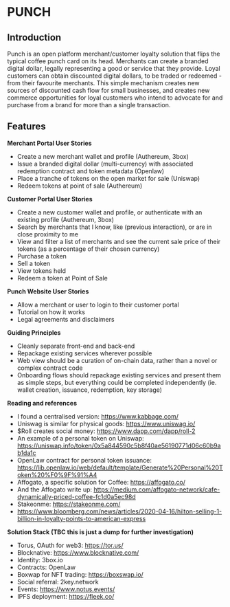 # PUNCH
## Introduction ##
Punch is an open platform merchant/customer loyalty solution that flips the typical coffee punch card on its head. Merchants can create a branded digital dollar, legally representing a good or service that they provide. Loyal customers can obtain discounted digital dollars, to be traded or redeemed - from their favourite merchants. This simple mechanism creates new sources of discounted cash flow for small businesses, and creates new commerce opportunities for loyal customers who intend to advocate for and purchase from a brand for more than a single transaction.

## Features ##

**Merchant Portal User Stories**
- Create a new merchant wallet and profile (Authereum, 3box)
- Issue a branded digital dollar (multi-currency) with associated redemption contract and token metadata (Openlaw)
- Place a tranche of tokens on the open market for sale (Uniswap)
- Redeem tokens at point of sale (Authereum)

**Customer Portal User Stories**
- Create a new customer wallet and profile, or authenticate with an existing profile (Authereum, 3box)
- Search by merchants that I know, like (previous interaction), or are in close proximity to me
- View and filter a list of merchants and see the current sale price of their tokens (as a percentage of their chosen currency)
- Purchase a token
- Sell a token
- View tokens held
- Redeem a token at Point of Sale

**Punch Website User Stories**
- Allow a merchant or user to login to their customer portal
- Tutorial on how it works
- Legal agreements and disclaimers

**Guiding Principles**
- Cleanly separate front-end and back-end
- Repackage existing services wherever possible
- Web view should be a curation of on-chain data, rather than a novel or complex contract code
- Onboarding flows should repackage existing services and present them as simple steps, but everything could be completed independently (ie. wallet creation, issuance, redemption, key storage)


**Reading and references**
- I found a centralised version: https://www.kabbage.com/
- Uniswag is similar for physical goods: https://www.uniswag.io/
- $Roll creates social money: https://www.dapp.com/dapp/roll-2
- An example of a personal token on Uniswap: https://uniswap.info/token/0x5a844590c5b8f40ae56190771d06c60b9ab1da1c
- OpenLaw contract for personal token issuance: https://lib.openlaw.io/web/default/template/Generate%20Personal%20Token%20%F0%9F%91%A4
- Affogato, a specific solution for Coffee: https://affogato.co/
- And the Affogato write up: https://medium.com/affogato-network/cafe-dynamically-priced-coffee-fc1d0a5ec98d
- Stakeonme: https://stakeonme.com/
- https://www.bloomberg.com/news/articles/2020-04-16/hilton-selling-1-billion-in-loyalty-points-to-american-express

**Solution Stack (TBC this is just a dump for further investigation)**
- Torus, OAuth for web3: https://tor.us/
- Blocknative: https://www.blocknative.com/
- Identity: 3box.io
- Contracts: OpenLaw
- Boxwap for NFT trading: https://boxswap.io/
- Social referral: 2key.network
- Events: https://www.notus.events/
- IPFS deployment: https://fleek.co/
